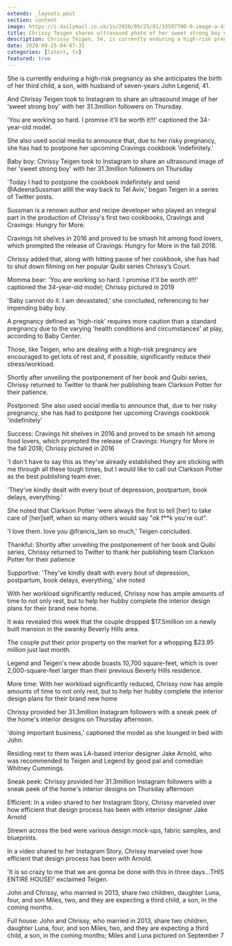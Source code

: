```yaml
---
extends: _layouts.post
section: content
image: https://i.dailymail.co.uk/1s/2020/09/25/01/33597700-0-image-a-43_1600995469379.jpg 
title: Chrissy Teigen shares ultrasound photo of her sweet strong boy on Instagram 
description: Chrissy Teigen, 34, is currently enduring a high-risk pregnancy as she anticipates the birth of her third child, a son, with husband of seven-years John Legend, 41.  
date: 2020-09-25-04-07-33 
categories: [latest, tv] 
featured: true 
--- 
```

She is currently enduring a high-risk pregnancy as she anticipates the birth of her third child, a son, with husband of seven-years John Legend, 41. 

And Chrissy Teigen took to Instagram to share an ultrasound image of her 'sweet strong boy' with her 31.3million followers on Thursday.

'You are working so hard. I promise it'll be worth it!!!' captioned the 34-year-old model.

She also used social media to announce that, due to her risky pregnancy, she has had to postpone her upcoming Cravings cookbook 'indefinitely.'

Baby boy: Chrissy Teigen took to Instagram to share an ultrasound image of her 'sweet strong boy' with her 31.3million followers on Thursday

'Today I had to postpone the cookbook indefinitely and send @AdeenaSussman alllll the way back to Tel Aviv,' began Teigen in a series of Twitter posts.

Sussman is a renown author and recipe developer who played an integral part in the production of Chrissy's first two cookbooks, Cravings and Cravings: Hungry for More. 

Cravings hit shelves in 2016 and proved to be smash hit among food lovers, which prompted the release of Cravings: Hungry for More in the fall 2018.

Chrissy added that, along with hitting pause of her cookbook, she has had to shut down filming on her popular Quibi series Chrissy’s Court. 

Momma bear: 'You are working so hard. I promise it'll be worth it!!!' captioned the 34-year-old model; Chrissy pictured in 2019

'Baby cannot do it. I am devastated,' she concluded, referencing to her impending baby boy. 

A pregnancy defined as 'high-risk' requires more caution than a standard pregnancy due to the varying 'health conditions and circumstances' at play, according to Baby Center.

Those, like Teigen, who are dealing with a high-risk pregnancy are encouraged to get lots of rest and, if possible, significantly reduce their stress/workload.

Shortly after unveiling the postponement of her book and Quibi series, Chrissy returned to Twitter to thank her publishing team Clarkson Potter for their patience.

Postponed: She also used social media to announce that, due to her risky pregnancy, she has had to postpone her upcoming Cravings cookbook 'indefinitely'

Success: Cravings hit shelves in 2016 and proved to be smash hit among food lovers, which prompted the release of Cravings: Hungry for More in the fall 2018; Chrissy pictured in 2016

'I don't have to say this as they've already established they are sticking with me through all these tough times, but I would like to call out Clarkson Potter as the best publishing team ever.

'They've kindly dealt with every bout of depression, postpartum, book delays, everything.'

She noted that Clarkson Potter 'were always the first to tell [her] to take care of [her]self, when so many others would say "ok f**k you're out".

'I love them. love you @francis_lam so much,' Teigen concluded.

Thankful: Shortly after unveiling the postponement of her book and Quibi series, Chrissy returned to Twitter to thank her publishing team Clarkson Potter for their patience

Supportive: 'They've kindly dealt with every bout of depression, postpartum, book delays, everything,' she noted

With her workload significantly reduced, Chrissy now has ample amounts of time to not only rest, but to help her hubby complete the interior design plans for their brand new home. 

It was revealed this week that the couple dropped $17.5million on a newly built mansion in the swanky Beverly Hills area. 

The couple put their prior property on the market for a whopping $23.95 million just last month. 

Legend and Teigen's new abode boasts 10,700 square-feet, which is over 2,000-square-feet larger than their previous Beverly Hills residence. 

More time: With her workload significantly reduced, Chrissy now has ample amounts of time to not only rest, but to help her hubby complete the interior design plans for their brand new home

Chrissy provided her 31.3million Instagram followers with a sneak peek of the home's interior designs on Thursday afternoon. 

'doing important business,' captioned the model as she lounged in bed with John.

Residing next to them was LA-based interior designer Jake Arnold, who was recommended to Teigen and Legend by good pal and comedian Whitney Cummings.

Sneak peek: Chrissy provided her 31.3million Instagram followers with a sneak peek of the home's interior designs on Thursday afternoon

Efficient: In a video shared to her Instagram Story, Chrissy marveled over how efficient that design process has been with interior designer Jake Arnold

Strewn across the bed were various design mock-ups, fabric samples, and blueprints.   

In a video shared to her Instagram Story, Chrissy marveled over how efficient that design process has been with Arnold.

'It is so crazy to me that we are gonna be done with this in three days...THIS ENTIRE HOUSE!' exclaimed Teigen.

John and Chrissy, who married in 2013, share two children, daughter Luna, four, and son Miles, two, and they are expecting a third child, a son, in the coming months.

Full house: John and Chrissy, who married in 2013, share two children, daughter Luna, four, and son Miles, two, and they are expecting a third child, a son, in the coming months; Miles and Luna pictured on September 7

